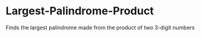 # Largest-Palindrome-Product
Finds the largest palindrome made from the product of two 3-digit numbers
